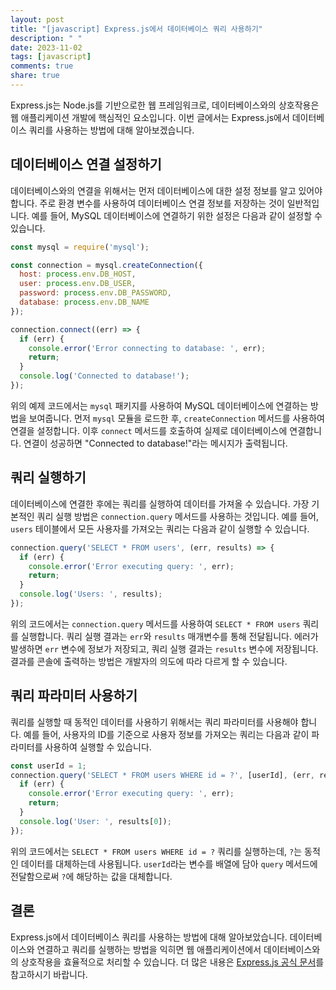 ```yaml
---
layout: post
title: "[javascript] Express.js에서 데이터베이스 쿼리 사용하기"
description: " "
date: 2023-11-02
tags: [javascript]
comments: true
share: true
---
```


Express.js는 Node.js를 기반으로한 웹 프레임워크로, 데이터베이스와의 상호작용은 웹 애플리케이션 개발에 핵심적인 요소입니다. 이번 글에서는 Express.js에서 데이터베이스 쿼리를 사용하는 방법에 대해 알아보겠습니다.

## 데이터베이스 연결 설정하기

데이터베이스와의 연결을 위해서는 먼저 데이터베이스에 대한 설정 정보를 알고 있어야 합니다. 주로 환경 변수를 사용하여 데이터베이스 연결 정보를 저장하는 것이 일반적입니다. 예를 들어, MySQL 데이터베이스에 연결하기 위한 설정은 다음과 같이 설정할 수 있습니다.

```javascript
const mysql = require('mysql');

const connection = mysql.createConnection({
  host: process.env.DB_HOST,
  user: process.env.DB_USER,
  password: process.env.DB_PASSWORD,
  database: process.env.DB_NAME
});

connection.connect((err) => {
  if (err) {
    console.error('Error connecting to database: ', err);
    return;
  }
  console.log('Connected to database!');
});
```

위의 예제 코드에서는 `mysql` 패키지를 사용하여 MySQL 데이터베이스에 연결하는 방법을 보여줍니다. 먼저 `mysql` 모듈을 로드한 후, `createConnection` 메서드를 사용하여 연결을 설정합니다. 이후 `connect` 메서드를 호출하여 실제로 데이터베이스에 연결합니다. 연결이 성공하면 "Connected to database!"라는 메시지가 출력됩니다.

## 쿼리 실행하기

데이터베이스에 연결한 후에는 쿼리를 실행하여 데이터를 가져올 수 있습니다. 가장 기본적인 쿼리 실행 방법은 `connection.query` 메서드를 사용하는 것입니다. 예를 들어, `users` 테이블에서 모든 사용자를 가져오는 쿼리는 다음과 같이 실행할 수 있습니다.

```javascript
connection.query('SELECT * FROM users', (err, results) => {
  if (err) {
    console.error('Error executing query: ', err);
    return;
  }
  console.log('Users: ', results);
});
```

위의 코드에서는 `connection.query` 메서드를 사용하여 `SELECT * FROM users` 쿼리를 실행합니다. 쿼리 실행 결과는 `err`와 `results` 매개변수를 통해 전달됩니다. 에러가 발생하면 `err` 변수에 정보가 저장되고, 쿼리 실행 결과는 `results` 변수에 저장됩니다. 결과를 콘솔에 출력하는 방법은 개발자의 의도에 따라 다르게 할 수 있습니다.

## 쿼리 파라미터 사용하기

쿼리를 실행할 때 동적인 데이터를 사용하기 위해서는 쿼리 파라미터를 사용해야 합니다. 예를 들어, 사용자의 ID를 기준으로 사용자 정보를 가져오는 쿼리는 다음과 같이 파라미터를 사용하여 실행할 수 있습니다.

```javascript
const userId = 1;
connection.query('SELECT * FROM users WHERE id = ?', [userId], (err, results) => {
  if (err) {
    console.error('Error executing query: ', err);
    return;
  }
  console.log('User: ', results[0]);
});
```

위의 코드에서는 `SELECT * FROM users WHERE id = ?` 쿼리를 실행하는데, `?`는 동적인 데이터를 대체하는데 사용됩니다. `userId`라는 변수를 배열에 담아 `query` 메서드에 전달함으로써 `?`에 해당하는 값을 대체합니다.

## 결론

Express.js에서 데이터베이스 쿼리를 사용하는 방법에 대해 알아보았습니다. 데이터베이스와 연결하고 쿼리를 실행하는 방법을 익히면 웹 애플리케이션에서 데이터베이스와의 상호작용을 효율적으로 처리할 수 있습니다. 더 많은 내용은 [Express.js 공식 문서](https://expressjs.com/)를 참고하시기 바랍니다.